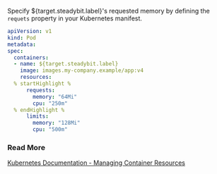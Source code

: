 Specify ${target.steadybit.label}&apos;s requested memory by defining the `requets` property in your Kubernetes manifest.

```yaml
apiVersion: v1
kind: Pod
metadata:
spec:
  containers:
  - name: ${target.steadybit.label}
    image: images.my-company.example/app:v4
    resources:
  % startHighlight %
      requests:
        memory: "64Mi"
        cpu: "250m"
  % endHighlight %
      limits:
        memory: "128Mi"
        cpu: "500m"
```

### Read More
[Kubernetes Documentation - Managing Container Resources](https://kubernetes.io/docs/concepts/configuration/manage-resources-containers/)
